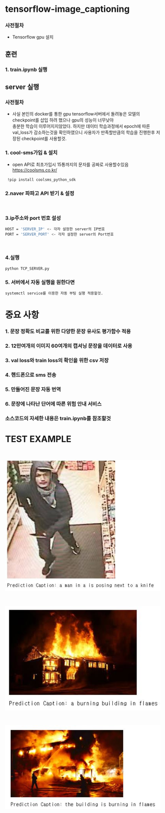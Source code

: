 # tensorflow-image_captioning

### 사전절차 
* Tensorflow gpu 설치

## 훈련 

### 1. train.ipynb 실행<br> 


## server 실행

### 사전절차
* 사실 본인의 docker를 통한 gpu tensorflow서버에서 돌려놓은 모델의 checkpoint를 삽입 하려 했으나
  gpu의 성능이 너무낮아 <br> 충분한 학습이 이루어지지않았다. 하지만 데이터 학습과정에서 epoch에 따른 val_loss가 감소하는것을 확인하였으니 사용자가 만족할만큼의 학습을 진행한후 저장된 checkpoint를 사용할것.


### 1. cool-sms가입 & 설치
* open API로 최초가입시 15통까지의 문자를 공짜로 사용할수있음
<br>https://coolsms.co.kr/
```bash
 !pip install coolsms_python_sdk
```

### 2.naver 파파고 API 받기 & 설정
<br>

### 3.ip주소와 port 번호 설성
```bash
HOST = 'SERVER_IP' <- 각자 설정한 server의 IP번호
PORT = 'SERVER_PORT' <- 각자 설정한 server의 Port번호
```
<br>

### 4.실행
```bash
python TCP_SERVER.py
```

### 5. 서버에서 자동 실행을 원한다면
```bash
systemctl service를 이용한 자동 부팅 실행 적용할것.
```

# 중요 사항
### 1. 문장 정확도 비교를 위한 다양한 문장 유사도 평가함수 적용
### 2. 12만여개의 이미지 60여개의 캡셔닝 문장을 데이터로 사용
### 3. val loss와 train loss의 확인을 위한 csv 저장
### 4. 핸드폰으로 sms 전송
### 5. 만들어진 문장 자동 번역
### 6. 문장에 나타난 단어에 따른 위험 안내 서비스
### 소스코드의 자세한 내용은 train.ipynb를 참조할것

# TEST EXAMPLE
<br>
<p align="center"><img src="knif1.JPG" width="640"\></p>

<br>
<p align="center"><img src="f2.JPG" width="640"\></p>
<br>
<p align="center"><img src="f3.JPG" width="640"\></p>
<br>

